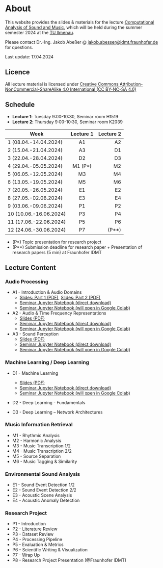 # About

This website provides the slides & materials for the lecture [Computational Analysis of Sound and Music](https://www.tu-ilmenau.de/modultafeln/?fnqall=201260), 
which will be held during the summer semester 2024 at the [TU Ilmenau](https://www.tu-ilmenau.de/).

Please contact Dr.-Ing. Jakob Abeßer @ <jakob.abesser@idmt.fraunhofer.de> for questions.

Last update: 17.04.2024

## Licence 

All lecture material is licensed under [Creative Commons Attribution-NonCommercial-ShareAlike 4.0 International (CC BY-NC-SA 4.0)](https://creativecommons.org/licenses/by-nc-sa/4.0/)

## Schedule

- **Lecture 1**: Tuesday 9:00-10:30, Seminar room H1519
- **Lecture 2**: Thursday 9:00-10:30, Seminar room K2039  

| Week                    | Lecture 1 | Lecture 2 | 
|-------------------------|:---------:|----------:|
| 1  (08.04.-14.04.2024)  |    A1     |        A2 |
| 2  (15.04.-21.04.2024)  |    A3     |        D1 |
| 3  (22.04.-28.04.2024)  |    D2     |        D3 |
| 4  (29.04.-05.05.2024)  | M1 (P*)  |        M2 |
| 5  (06.05.-12.05.2024)  |    M3     |        M4 |
| 6  (13.05.-19.05.2024)  |    M5     |        M6 |
| 7  (20.05.-26.05.2024)  |    E1     |        E2 |
| 8  (27.05.-02.06.2024)  |    E3     |        E4 |
| 9  (03.06.-09.06.2024)  |    P1     |        P2 |
| 10  (10.06.-16.06.2024) |    P3     |        P4 |
| 11  (17.06.-22.06.2024) |    P5     |        P6 |
| 12  (24.06.-30.06.2024) |    P7     |    (P**) |

- (P*) Topic presentation for research project
- (P**) Submission deadline for research paper + Presentation of research papers (5 min) at Fraunhofer IDMT

## Lecture Content

### Audio Processing

- A1 - Introduction & Audio Domains 
  - [Slides: Part 1 (PDF)](lectures/CASM_0_Introduction.pdf), [Slides: Part 2 (PDF)](lectures/CASM_A_1_Audio_Domains.pdf),  
  - [Seminar Jupyter Notebook (direct download)](notebooks/CASM_A_1_Audio_Domains.ipynb)
  - [Seminar Jupyter Notebook (will open in Google Colab)](https://colab.research.google.com/github/machinelistening/casm/blob/main/notebooks/CASM_A_1_Audio_Domains.ipynb)
- A2 - Audio & Time Frequency Representations
  - [Slides (PDF)](lectures/CASM_A_2_Audio_Time_Frequency_Representations.pdf)
  - [Seminar Jupyter Notebook (direct download)](notebooks/CASM_A_2_Audio_Time_Frequency_Representations.ipynb)
  - [Seminar Jupyter Notebook (will open in Google Colab)](https://colab.research.google.com/github/machinelistening/casm/blob/main/notebooks/CASM_A_2_Audio_Time_Frequency_Representations.ipynb)
- A3 - Sound Perception
  - [Slides (PDF)](lectures/CASM_A_3_Sound_Perception.pdf)
  - [Seminar Jupyter Notebook (direct download)](notebooks/CASM_A_3_Sound_Perception.ipynb)
  - [Seminar Jupyter Notebook (will open in Google Colab)](https://colab.research.google.com/github/machinelistening/casm/blob/main/notebooks/CASM_A_3_Sound_Perception.ipynb)

### Machine Learning / Deep Learning

- D1 - Machine Learning
  - [Slides (PDF)](lectures/CASM_DL_1_Machine_Learning.pdf)
  - [Seminar Jupyter Notebook (direct download)](notebooks/CASM_DL_1_Machine_Learning.ipynb)
  - [Seminar Jupyter Notebook (will open in Google Colab)](https://colab.research.google.com/github/machinelistening/casm/blob/main/notebooks/CASM_DL_1_Machine_Learning.ipynb)

- D2 - Deep Learning - Fundamentals
- D3 - Deep Learning – Network Architectures

### Music Information Retrieval

- M1 - Rhythmic Analysis
- M2 - Harmonic Analysis
- M3 - Music Transcription 1/2
- M4 - Music Transcription 2/2
- M5 - Source Separation
- M6 - Music Tagging & Similarity

### Environmental Sound Analysis

- E1 - Sound Event Detection 1/2
- E2 - Sound Event Detection 2/2
- E3 - Acoustic Scene Analysis
- E4 - Acoustic Anomaly Detection

### Research Project

- P1 - Introduction
- P2 - Literature Review
- P3 - Dataset Review
- P4 - Processing Pipeline
- P5 - Evaluation & Metrics
- P6 - Scientific Writing & Visualization
- P7 - Wrap Up
- P8 - Research Project Presentation (@Fraunhofer IDMT)

